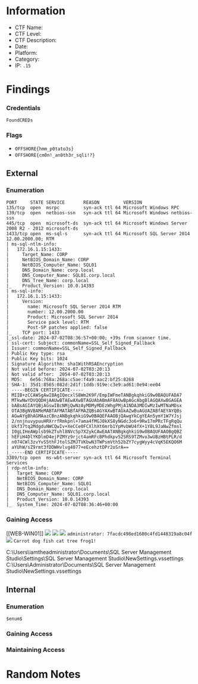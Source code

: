 # Information
- CTF Name: 
- CTF Level:
- CTF Description: 
- Date: 
- Platform: 
- Category: 
- IP: `.15`

# Findings
### Credentials
`FoundCREDs`

### Flags
- `OFFSHORE{hmm_p0tato3s}`
- `OFFSHORE{cm0n!_an0th3r_sqli!?}`
## External
### Enumeration
```
PORT     STATE SERVICE       REASON         VERSION
135/tcp  open  msrpc         syn-ack ttl 64 Microsoft Windows RPC
139/tcp  open  netbios-ssn   syn-ack ttl 64 Microsoft Windows netbios-ssn
445/tcp  open  microsoft-ds  syn-ack ttl 64 Microsoft Windows Server 2008 R2 - 2012 microsoft-ds
1433/tcp open  ms-sql-s      syn-ack ttl 64 Microsoft SQL Server 2014 12.00.2000.00; RTM
| ms-sql-ntlm-info:
|   172.16.1.15:1433:
|     Target_Name: CORP
|     NetBIOS_Domain_Name: CORP
|     NetBIOS_Computer_Name: SQL01
|     DNS_Domain_Name: corp.local
|     DNS_Computer_Name: SQL01.corp.local
|     DNS_Tree_Name: corp.local
|_    Product_Version: 10.0.14393
| ms-sql-info:
|   172.16.1.15:1433:
|     Version:
|       name: Microsoft SQL Server 2014 RTM
|       number: 12.00.2000.00
|       Product: Microsoft SQL Server 2014
|       Service pack level: RTM
|       Post-SP patches applied: false
|_    TCP port: 1433
|_ssl-date: 2024-07-02T08:36:57+00:00; +39s from scanner time.
| ssl-cert: Subject: commonName=SSL_Self_Signed_Fallback
| Issuer: commonName=SSL_Self_Signed_Fallback
| Public Key type: rsa
| Public Key bits: 1024
| Signature Algorithm: sha1WithRSAEncryption
| Not valid before: 2024-07-02T03:20:13
| Not valid after:  2054-07-02T03:20:13
| MD5:   6e56:768a:268a:c5ae:f4a9:aac2:bf25:8268
| SHA-1: 35d1:8565:082d:2d1f:1ddb:919e:c3e9:ad61:0e94:ee04
| -----BEGIN CERTIFICATE-----
| MIIB+zCCAWSgAwIBAgIQecxlS8Wm2K9F/EmpIWFmeTANBgkqhkiG9w0BAQUFADA7
| MTkwNwYDVQQDHjAAUwBTAEwAXwBTAGUAbABmAF8AUwBpAGcAbgBlAGQAXwBGAGEA
| bABsAGIAYQBjAGswIBcNMjQwNzAyMDMyMDEzWhgPMjA1NDA3MDIwMzIwMTNaMDsx
| OTA3BgNVBAMeMABTAFMATABfAFMAZQBsAGYAXwBTAGkAZwBuAGUAZABfAEYAYQBs
| AGwAYgBhAGMAazCBnzANBgkqhkiG9w0BAQEFAAOBjQAwgYkCgYEAn5ymY1W7YJsj
| 2/nnjnuvypuuHRXrrfRmkpnl+7ama4fMGJ0kXS8yNGdc3o6+9Rw17mPRcTFgRqQu
| Ukf37tq2MdgduNWCQwIv+XeCCe0FCXlhXt6mrb1YpMvbWU4fX+1Y8L9JaNwZfmsl
| I0gLIHeAWplsb9kZTuhl8NVc5p7X2ykCAwEAATANBgkqhkiG9w0BAQUFAAOBgQBZ
| hEFiH4DlYKDlmD4ejPZMYz9rjct4amRFcBPhdkpv52SRS9TZMvo3wUBzHBtPLR/d
| n074CWl3zvYvS5thFJtolSZMJTVKbwN3TWPsmVth52bZY7cygWyy4cVqK5EKQO6M
| aYUhW/sZ9rmt3fDDWHvlvg4077+eEcehztDPr2oSrA==
|_-----END CERTIFICATE-----
3389/tcp open  ms-wbt-server syn-ack ttl 64 Microsoft Terminal Services
| rdp-ntlm-info:
|   Target_Name: CORP
|   NetBIOS_Domain_Name: CORP
|   NetBIOS_Computer_Name: SQL01
|   DNS_Domain_Name: corp.local
|   DNS_Computer_Name: SQL01.corp.local
|   Product_Version: 10.0.14393
|_  System_Time: 2024-07-02T08:36:46+00:00
```
### Gaining Access
[[WEB-WIN01]]
![](https://i.imgur.com/00lv6Ag.png)
![](https://i.imgur.com/hM6Ux4s.png)
![](https://i.imgur.com/V4hEthl.png)
`administrator: 7facdc498ed1680c4fd1448319a8c04f`
![](https://i.imgur.com/DjtRlpo.png)
`Carrot dog fish cat tree frog1!`

C:\Users\iamtheadministrator\Documents\SQL Server Management Studio\Settings\SQL Server Management Studio\NewSettings.vssettings
 C:\Users\Administrator\Documents\SQL Server Management Studio\NewSettings.vssettings
## Internal
### Enumeration
`$enum$`

### Gaining Access


### Maintaining Access


# Random Notes